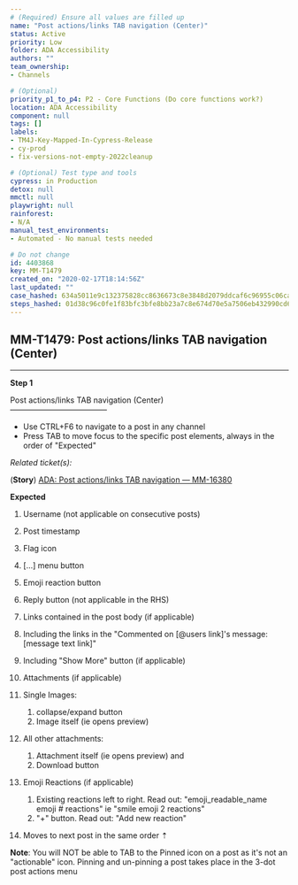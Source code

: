 ```yaml
---
# (Required) Ensure all values are filled up
name: "Post actions/links TAB navigation (Center)"
status: Active
priority: Low
folder: ADA Accessibility
authors: ""
team_ownership: 
- Channels

# (Optional)
priority_p1_to_p4: P2 - Core Functions (Do core functions work?)
location: ADA Accessibility
component: null
tags: []
labels: 
- TM4J-Key-Mapped-In-Cypress-Release
- cy-prod
- fix-versions-not-empty-2022cleanup

# (Optional) Test type and tools
cypress: in Production
detox: null
mmctl: null
playwright: null
rainforest: 
- N/A
manual_test_environments: 
- Automated - No manual tests needed

# Do not change
id: 4403868
key: MM-T1479
created_on: "2020-02-17T18:14:56Z"
last_updated: ""
case_hashed: 634a5011e9c132375828cc8636673c8e3848d2079ddcaf6c96955c06ca6e688e19441c4c6df66a203930ac2b2eaf696a
steps_hashed: 01d38c96c0fe1f83bfc3bfe8bb23a7c8e674d70e5a7506eb432990cd60d8965deecd98dde861c547d151e064c01c8470
---
```


<!-- (Auto-generated) Based on frontmatter's "key" and "name" -->

## MM-T1479: Post actions/links TAB navigation (Center)

---

**Step 1**

Post actions/links TAB navigation (Center)\
–––––––––––––––––––––––––

- Use CTRL+F6 to navigate to a post in any channel
- Press TAB to move focus to the specific post elements, always in the order of "Expected"

_Related ticket(s):_

(**Story**) [ADA: Post actions/links TAB navigation — MM-16380](https://mattermost.atlassian.net/browse/MM-16380)

**Expected**

1. Username (not applicable on consecutive posts)

2. Post timestamp

3. Flag icon

4. \[...] menu button

5. Emoji reaction button

6. Reply button (not applicable in the RHS)

7. Links contained in the post body (if applicable)

8. Including the links in the "Commented on \[@users link]'s message: \[message text link]"

9. Including "Show More" button (if applicable)

10. Attachments (if applicable)

11. Single Images:

    1. collapse/expand button
    2. Image itself (ie opens preview)

12. All other attachments:

    1. Attachment itself (ie opens preview) and
    2. Download button

13. Emoji Reactions (if applicable)

    1. Existing reactions left to right. Read out: "emoji\_readable\_name emoji # reactions" ie "smile emoji 2 reactions"
    2. "+" button. Read out: "Add new reaction"

14. Moves to next post in the same order ⇡

**Note**: You will NOT be able to TAB to the Pinned icon on a post as it's not an "actionable" icon. Pinning and un-pinning a post takes place in the 3-dot post actions menu
